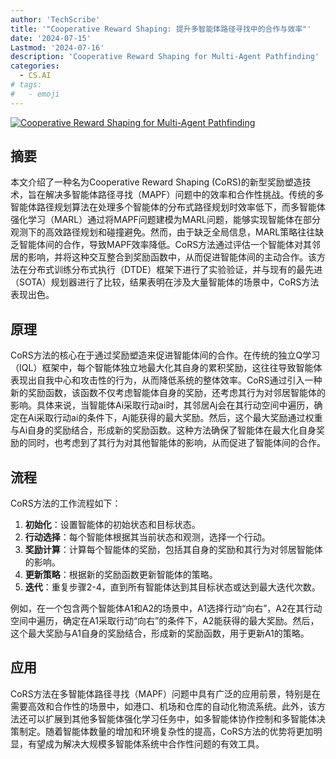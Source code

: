 ```yaml
---
author: 'TechScribe'
title: '"Cooperative Reward Shaping: 提升多智能体路径寻找中的合作与效率"'
date: '2024-07-15'
Lastmod: '2024-07-16'
description: 'Cooperative Reward Shaping for Multi-Agent Pathfinding'
categories:
  - CS.AI
# tags:
#   - emoji
---
```


[![Cooperative Reward Shaping for Multi-Agent Pathfinding](https://arxiv-research-1301205113.cos.ap-guangzhou.myqcloud.com/images/2407.10403v1.pdf_0.jpg)](https://arxiv.org/abs/2407.10403v1)

## 摘要

本文介绍了一种名为Cooperative Reward Shaping (CoRS)的新型奖励塑造技术，旨在解决多智能体路径寻找（MAPF）问题中的效率和合作性挑战。传统的多智能体路径规划算法在处理多个智能体的分布式路径规划时效率低下，而多智能体强化学习（MARL）通过将MAPF问题建模为MARL问题，能够实现智能体在部分观测下的高效路径规划和碰撞避免。然而，由于缺乏全局信息，MARL策略往往缺乏智能体间的合作，导致MAPF效率降低。CoRS方法通过评估一个智能体对其邻居的影响，并将这种交互整合到奖励函数中，从而促进智能体间的主动合作。该方法在分布式训练分布式执行（DTDE）框架下进行了实验验证，并与现有的最先进（SOTA）规划器进行了比较，结果表明在涉及大量智能体的场景中，CoRS方法表现出色。<!--more-->

## 原理

CoRS方法的核心在于通过奖励塑造来促进智能体间的合作。在传统的独立Q学习（IQL）框架中，每个智能体独立地最大化其自身的累积奖励，这往往导致智能体表现出自我中心和攻击性的行为，从而降低系统的整体效率。CoRS通过引入一种新的奖励函数，该函数不仅考虑智能体自身的奖励，还考虑其行为对邻居智能体的影响。具体来说，当智能体Ai采取行动ai时，其邻居Aj会在其行动空间中遍历，确定在Ai采取行动ai的条件下，Aj能获得的最大奖励。然后，这个最大奖励通过权重与Ai自身的奖励结合，形成新的奖励函数。这种方法确保了智能体在最大化自身奖励的同时，也考虑到了其行为对其他智能体的影响，从而促进了智能体间的合作。

## 流程

CoRS方法的工作流程如下：
1. **初始化**：设置智能体的初始状态和目标状态。
2. **行动选择**：每个智能体根据其当前状态和观测，选择一个行动。
3. **奖励计算**：计算每个智能体的奖励，包括其自身的奖励和其行为对邻居智能体的影响。
4. **更新策略**：根据新的奖励函数更新智能体的策略。
5. **迭代**：重复步骤2-4，直到所有智能体达到其目标状态或达到最大迭代次数。

例如，在一个包含两个智能体A1和A2的场景中，A1选择行动“向右”，A2在其行动空间中遍历，确定在A1采取行动“向右”的条件下，A2能获得的最大奖励。然后，这个最大奖励与A1自身的奖励结合，形成新的奖励函数，用于更新A1的策略。

## 应用

CoRS方法在多智能体路径寻找（MAPF）问题中具有广泛的应用前景，特别是在需要高效和合作性的场景中，如港口、机场和仓库的自动化物流系统。此外，该方法还可以扩展到其他多智能体强化学习任务中，如多智能体协作控制和多智能体决策制定。随着智能体数量的增加和环境复杂性的提高，CoRS方法的优势将更加明显，有望成为解决大规模多智能体系统中合作性问题的有效工具。